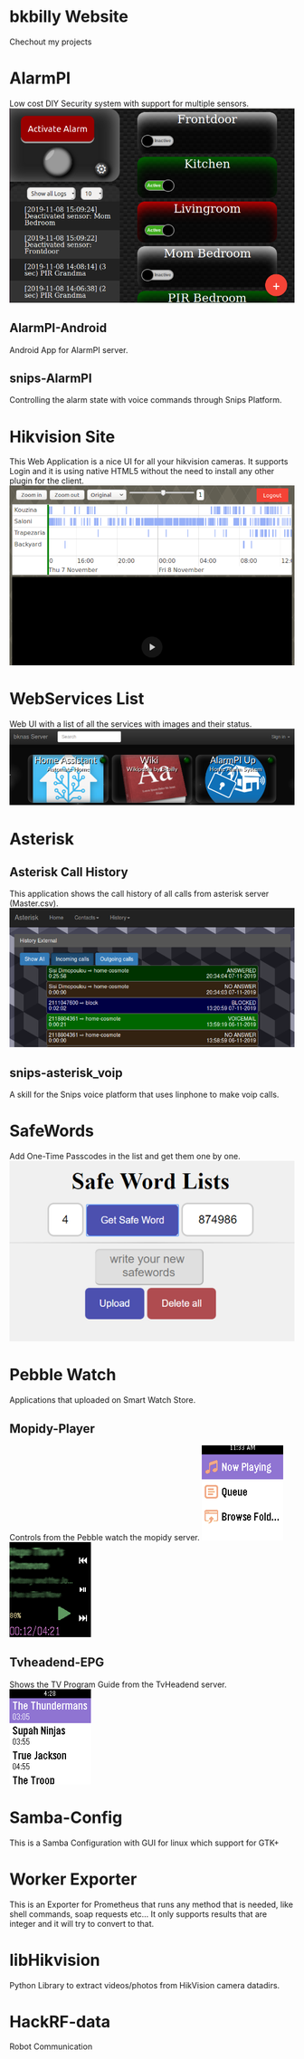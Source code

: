 # bkbilly Website

Chechout my projects

# AlarmPI
Low cost DIY Security system with support for multiple sensors.
![image](/images/alarmpi.png)

## AlarmPI-Android
Android App for AlarmPI server.

## snips-AlarmPI
Controlling the alarm state with voice commands through Snips Platform.

# Hikvision Site
This Web Application is a nice UI for all your hikvision cameras. It supports Login and it is using native HTML5 without the need to install any other plugin for the client.
![image](/images/hikvisioncameras.png)

# WebServices List
Web UI with a list of all the services with images and their status.
![image](/images/Services%20List.png)

# Asterisk
## Asterisk Call History
This application shows the call history of all calls from asterisk server (Master.csv).
![image](/images/AsteriskHistory.png)

## snips-asterisk_voip
A skill for the Snips voice platform that uses linphone to make voip calls.

# SafeWords
Add One-Time Passcodes in the list and get them one by one.
![image](/images/safewords.PNG)

# Pebble Watch
Applications that uploaded on Smart Watch Store.

## Mopidy-Player
Controls from the Pebble watch the mopidy server.
![](images/pebbleHome.png)
![](images/pebblePlaying.png)
## Tvheadend-EPG
Shows the TV Program Guide from the TvHeadend server.
![](images/tvheadendPrograms.png)

# Samba-Config
This is a Samba Configuration with GUI for linux which support for GTK+

# Worker Exporter
This is an Exporter for Prometheus that runs any method that is needed, like shell commands, soap requests etc... It only supports results that are integer and it will try to convert to that.

# libHikvision
Python Library to extract videos/photos from HikVision camera datadirs.

# HackRF-data
Robot Communication 
